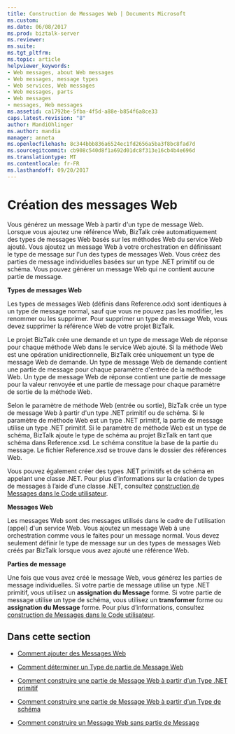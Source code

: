 ```yaml
---
title: Construction de Messages Web | Documents Microsoft
ms.custom: 
ms.date: 06/08/2017
ms.prod: biztalk-server
ms.reviewer: 
ms.suite: 
ms.tgt_pltfrm: 
ms.topic: article
helpviewer_keywords:
- Web messages, about Web messages
- Web messages, message types
- Web services, Web messages
- Web messages, parts
- Web messages
- messages, Web messages
ms.assetid: ca1792be-5fba-4f5d-a88e-b854f6a8ce33
caps.latest.revision: "8"
author: MandiOhlinger
ms.author: mandia
manager: anneta
ms.openlocfilehash: 8c344bbb836a6524ec1fd2656a5ba3f8bc8fad7d
ms.sourcegitcommit: cb908c540d8f1a692d01dc8f313e16cb4b4e696d
ms.translationtype: MT
ms.contentlocale: fr-FR
ms.lasthandoff: 09/20/2017
---
```

# <a name="constructing-web-messages"></a>Création des messages Web
Vous générez un message Web à partir d'un type de message Web. Lorsque vous ajoutez une référence Web, BizTalk crée automatiquement des types de messages Web basés sur les méthodes Web du service Web ajouté. Vous ajoutez un message Web à votre orchestration en définissant le type de message sur l'un des types de messages Web. Vous créez des parties de message individuelles basées sur un type .NET primitif ou de schéma. Vous pouvez générer un message Web qui ne contient aucune partie de message.  
  
 **Types de messages Web**  
  
 Les types de messages Web (définis dans Reference.odx) sont identiques à un type de message normal, sauf que vous ne pouvez pas les modifier, les renommer ou les supprimer. Pour supprimer un type de message Web, vous devez supprimer la référence Web de votre projet BizTalk.  
  
 Le projet BizTalk crée une demande et un type de message Web de réponse pour chaque méthode Web dans le service Web ajouté. Si la méthode Web est une opération unidirectionnelle, BizTalk crée uniquement un type de message Web de demande. Un type de message Web de demande contient une partie de message pour chaque paramètre d'entrée de la méthode Web. Un type de message Web de réponse contient une partie de message pour la valeur renvoyée et une partie de message pour chaque paramètre de sortie de la méthode Web.  
  
 Selon le paramètre de méthode Web (entrée ou sortie), BizTalk crée un type de message Web à partir d'un type .NET primitif ou de schéma. Si le paramètre de méthode Web est un type .NET primitif, la partie de message utilise un type .NET primitif. Si le paramètre de méthode Web est un type de schéma, BizTalk ajoute le type de schéma au projet BizTalk en tant que schéma dans Reference.xsd. Le schéma constitue la base de la partie du message. Le fichier Reference.xsd se trouve dans le dossier des références Web.  
  
 Vous pouvez également créer des types .NET primitifs et de schéma en appelant une classe .NET. Pour plus d’informations sur la création de types de messages à l’aide d’une classe .NET, consultez [construction de Messages dans le Code utilisateur](../core/constructing-messages-in-user-code.md).  
  
 **Messages Web**  
  
 Les messages Web sont des messages utilisés dans le cadre de l'utilisation (appel) d'un service Web. Vous ajoutez un message Web à une orchestration comme vous le faites pour un message normal. Vous devez seulement définir le type de message sur un des types de messages Web créés par BizTalk lorsque vous avez ajouté une référence Web.  
  
 **Parties de message**  
  
 Une fois que vous avez créé le message Web, vous générez les parties de message individuelles. Si votre partie de message utilise un type .NET primitif, vous utilisez un **assignation du Message** forme. Si votre partie de message utilise un type de schéma, vous utilisez un **transformer** forme ou **assignation du Message** forme. Pour plus d’informations, consultez [construction de Messages dans le Code utilisateur](../core/constructing-messages-in-user-code.md).  
  
## <a name="in-this-section"></a>Dans cette section  
  
-   [Comment ajouter des Messages Web](../core/how-to-add-web-messages.md)  
  
-   [Comment déterminer un Type de partie de Message Web](../core/how-to-determine-a-web-message-part-type.md)  
  
-   [Comment construire une partie de Message Web à partir d’un Type .NET primitif](../core/how-to-construct-a-web-message-part-from-a-primitive-net-type.md)  
  
-   [Comment construire une partie de Message Web à partir d’un Type de schéma](../core/how-to-construct-a-web-message-part-from-a-schema-type.md)  
  
-   [Comment construire un Message Web sans partie de Message](../core/how-to-construct-a-web-message-with-no-message-parts.md)
